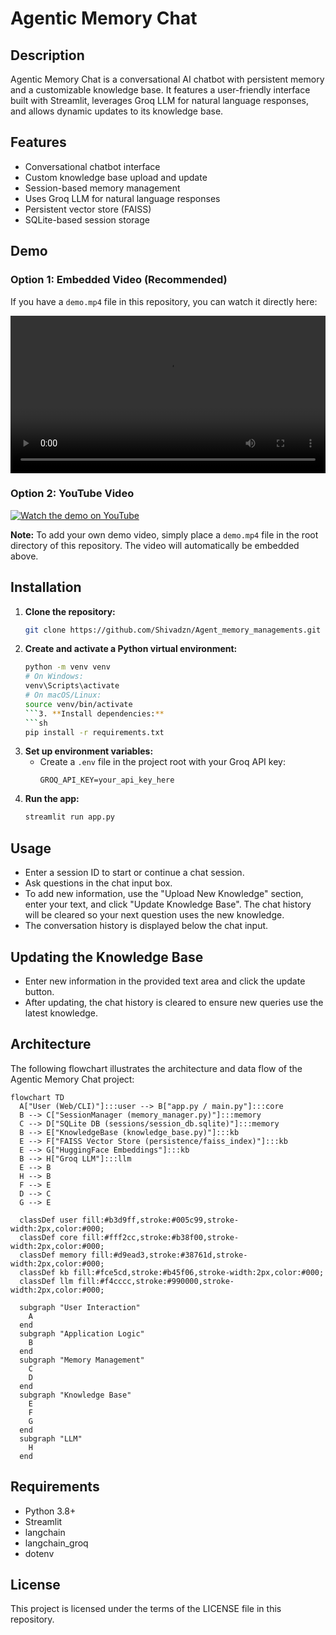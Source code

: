 # Agentic Memory Chat

## Description
Agentic Memory Chat is a conversational AI chatbot with persistent memory and a customizable knowledge base. It features a user-friendly interface built with Streamlit, leverages Groq LLM for natural language responses, and allows dynamic updates to its knowledge base.

## Features
- Conversational chatbot interface
- Custom knowledge base upload and update
- Session-based memory management
- Uses Groq LLM for natural language responses
- Persistent vector store (FAISS)
- SQLite-based session storage

## Demo

### Option 1: Embedded Video (Recommended)
If you have a `demo.mp4` file in this repository, you can watch it directly here:

<video width="100%" controls>
  <source src="demo.mp4" type="video/mp4">
  Your browser does not support the video tag.
</video>

### Option 2: YouTube Video
[![Watch the demo on YouTube](https://img.youtube.com/vi/Rr6vuQPuTdI/0.jpg)](https://youtu.be/Rr6vuQPuTdI)

**Note:** To add your own demo video, simply place a `demo.mp4` file in the root directory of this repository. The video will automatically be embedded above.

## Installation
1. **Clone the repository:**
   ```sh
   git clone https://github.com/Shivadzn/Agent_memory_managements.git
   ```
2. **Create and activate a Python virtual environment:**
   ```sh
   python -m venv venv
   # On Windows:
   venv\Scripts\activate
   # On macOS/Linux:
   source venv/bin/activate
   ```3. **Install dependencies:**
   ```sh
   pip install -r requirements.txt
   ```
4. **Set up environment variables:**
   - Create a `.env` file in the project root with your Groq API key:
     ```env
     GROQ_API_KEY=your_api_key_here
     ```
5. **Run the app:**
   ```sh
   streamlit run app.py
   ```

## Usage
- Enter a session ID to start or continue a chat session.
- Ask questions in the chat input box.
- To add new information, use the "Upload New Knowledge" section, enter your text, and click "Update Knowledge Base". The chat history will be cleared so your next question uses the new knowledge.
- The conversation history is displayed below the chat input.

## Updating the Knowledge Base
- Enter new information in the provided text area and click the update button.
- After updating, the chat history is cleared to ensure new queries use the latest knowledge.

## Architecture
The following flowchart illustrates the architecture and data flow of the Agentic Memory Chat project:

```mermaid
flowchart TD
  A["User (Web/CLI)"]:::user --> B["app.py / main.py"]:::core
  B --> C["SessionManager (memory_manager.py)"]:::memory
  C --> D["SQLite DB (sessions/session_db.sqlite)"]:::memory
  B --> E["KnowledgeBase (knowledge_base.py)"]:::kb
  E --> F["FAISS Vector Store (persistence/faiss_index)"]:::kb
  E --> G["HuggingFace Embeddings"]:::kb
  B --> H["Groq LLM"]:::llm
  E --> B
  H --> B
  F --> E
  D --> C
  G --> E

  classDef user fill:#b3d9ff,stroke:#005c99,stroke-width:2px,color:#000;
  classDef core fill:#fff2cc,stroke:#b38f00,stroke-width:2px,color:#000;
  classDef memory fill:#d9ead3,stroke:#38761d,stroke-width:2px,color:#000;
  classDef kb fill:#fce5cd,stroke:#b45f06,stroke-width:2px,color:#000;
  classDef llm fill:#f4cccc,stroke:#990000,stroke-width:2px,color:#000;

  subgraph "User Interaction"
    A
  end
  subgraph "Application Logic"
    B
  end
  subgraph "Memory Management"
    C
    D
  end
  subgraph "Knowledge Base"
    E
    F
    G
  end
  subgraph "LLM"
    H
  end
```

## Requirements
- Python 3.8+
- Streamlit
- langchain
- langchain_groq
- dotenv

## License
This project is licensed under the terms of the LICENSE file in this repository. 
